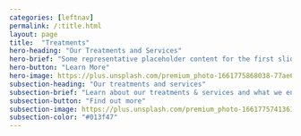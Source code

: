 ```yaml
---
categories: [leftnav]
permalink: /:title.html
layout: page
title:  "Treatments"
hero-heading: "Our Treatments and Services"
hero-brief: "Some representative placeholder content for the first slide"
hero-button: "Learn More"
hero-image: https://plus.unsplash.com/premium_photo-1661775868038-77ae66913504?ixlib=rb-4.0.3&ixid=MnwxMjA3fDB8MHxwaG90by1wYWdlfHx8fGVufDB8fHx8&auto=format&fit=crop&w=1770&q=80
subsection-heading: "Our treatments and services"
subsection-brief: "Learn about our treatments & services and what we endevour in our day to day"
subsection-button: "Find out more"
subsection-image: https://plus.unsplash.com/premium_photo-1661775741361-3b68b05900ee?ixlib=rb-4.0.3&ixid=MnwxMjA3fDB8MHxwaG90by1wYWdlfHx8fGVufDB8fHx8&auto=format&fit=crop&w=1770&q=80
subsection-color: "#013f47"
---
```

